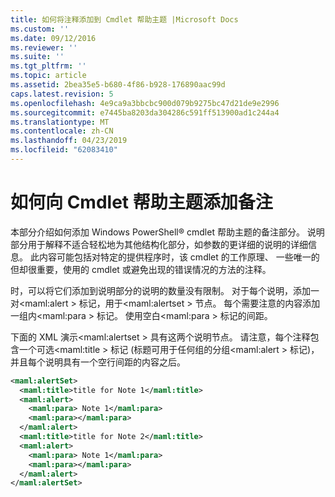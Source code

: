 ```yaml
---
title: 如何将注释添加到 Cmdlet 帮助主题 |Microsoft Docs
ms.custom: ''
ms.date: 09/12/2016
ms.reviewer: ''
ms.suite: ''
ms.tgt_pltfrm: ''
ms.topic: article
ms.assetid: 2bea35e5-b680-4f86-b928-176890aac99d
caps.latest.revision: 5
ms.openlocfilehash: 4e9ca9a3bbcbc900d079b9275bc47d21de9e2996
ms.sourcegitcommit: e7445ba8203da304286c591ff513900ad1c244a4
ms.translationtype: MT
ms.contentlocale: zh-CN
ms.lasthandoff: 04/23/2019
ms.locfileid: "62083410"
---
```

# <a name="how-to-add-notes-to-a-cmdlet-help-topic"></a>如何向 Cmdlet 帮助主题添加备注

本部分介绍如何添加 Windows PowerShell® cmdlet 帮助主题的备注部分。 说明部分用于解释不适合轻松地为其他结构化部分，如参数的更详细的说明的详细信息。 此内容可能包括对特定的提供程序时，该 cmdlet 的工作原理、 一些唯一的但却很重要，使用的 cmdlet 或避免出现的错误情况的方法的注释。

时，可以将它们添加到说明部分的说明的数量没有限制。 对于每个说明，添加一对\<maml:alert > 标记，用于\<maml:alertset > 节点。 每个需要注意的内容添加一组内\<maml:para > 标记。 使用空白\<maml:para > 标记的间距。

下面的 XML 演示\<maml:alertset > 具有这两个说明节点。 请注意，每个注释包含一个可选\<maml:title > 标记 (标题可用于任何组的分组\<maml:alert > 标记)，并且每个说明具有一个空行间距的内容之后。

```xml
<maml:alertSet>
  <maml:title>title for Note 1</maml:title>
  <maml:alert>
    <maml:para> Note 1</maml:para>
    <maml:para></maml:para>
  </maml:alert>
  <maml:title>title for Note 2</maml:title>
  <maml:alert>
    <maml:para> Note 1</maml:para>
    <maml:para></maml:para>
  </maml:alert>
</maml:alertSet>
```



